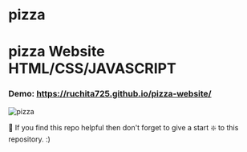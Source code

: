# pizza

# pizza Website HTML/CSS/JAVASCRIPT

### Demo:  https://ruchita725.github.io/pizza-website/

![pizza](https://github.com/ruchita725/pizza-website/blob/main/images/img/photo.png)

🙏 If you find this repo helpful then don't forget to give a start ❇️  to this repository. :)
